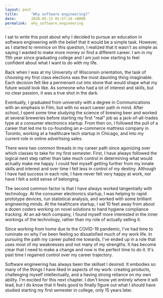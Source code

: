 ```yaml
---
layout: post
title:      "Why software engineering?"
date:       2020-05-13 01:57:24 +0000
permalink:  why_software_engineering
---
```



I sat to write this post about why I decided to pursue an education in software engineering with the belief that it would be a simple task. However, as I started to reminice on this question, I realized that it wasn't as simple as saying I wanted to make more money or find a different career. I am in my 11th year since graduating college and I am just now starting to feel confident about what I want to do with my life. 

Back when I was at my University of Wisconsin orientation, the task of choosing my first class elections was the most daunting thing imaginable. Each decision felt like a permenant cut into stone that would shape what my future would look like. As someone who had a lot of interest and skills, but no clear passion, it was a true shot in the dark. 

Eventually, I graduated from university with a degree in Communications with an emphasis in Film, but with no exact career path in mind. After school, I spent some time studying the science of brewing beer and worked at several breweries before starting my first "real" job as a jack-of-all-trades type at a consumer electronics startup. From then on, I followed the pull of a career that led me to co-founding an e-commerce mattress company in Toronto, working at a healthcare tech startup in Chicago, and into my current role in online advertising sales. 

There were two common threads in my career path since agonizing over which classes to take for my first semester. First, I have always followed the logical next step rather than take much control in determining what would actually make me happy. I could feel myself getting further from my innate skills and interest and over time I felt less in control of my destiny. Although I have had success in each role, I have never felt very happy at work, nor have I felt a solid sense of belonging.

The second common factor is that I have always worked tangentially with technology. At the consumer electronics startup, I was helping to rapid prototype devices, run statistical analysis, and worked with some brilliant engineering minds. At the healthcare startup, I sat 10 feet away from about a dozen coders working on novel solutions to hand hygiene compliance tracking. At an ad-tech company, I found myself more interested in the inner workings of the technology, rather than my role of actually selling it. 

Since working from home due to the COVID-19 pandemic, I've had time to ruminate on why I've been feeling so dissatisfied much of my work life. In pursuing the path my career pulled me towards, I've ended up in a role that uses most of my weaknesses and not many of my strengths. It has become clear that I need to make a change and now is the perfect time to do it. It's past time I regained control over my career trajectory.

Software engineering has always been the skillset I desired. It embodies so many of the things I have liked in aspects of my work: creating products, challenging myself intellectually, and a having strong reliance on my own ability. I'm excited for this next chapter. I don't know yet entirely where it will lead, but I do know that it feels good to finally figure out what I should have studied starting my first semester in college, only 15 years later.

